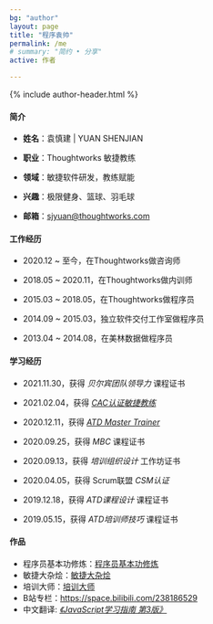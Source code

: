 ```yaml
---
bg: "author"
layout: page
title: "程序袁帅"
permalink: /me
# summary: "简约 • 分享"
active: 作者

---
```


{% include author-header.html %}

#### 简介

- **姓名**：袁慎建 \| YUAN SHENJIAN

- **职业**：Thoughtworks 敏捷教练

- **领域**：敏捷软件研发，教练赋能

- **兴趣**：极限健身、篮球、羽毛球

- **邮箱**：sjyuan@thoughtworks.com


#### 工作经历

- 2020.12 ~ 至今，在Thoughtworks做咨询师

- 2018.05 ~ 2020.11，在Thoughtworks做内训师

- 2015.03 ~ 2018.05，在Thoughtworks做程序员

- 2014.09 ~ 2015.03，独立软件交付工作室做程序员

- 2013.04 ~ 2014.08，在美林数据做程序员

#### 学习经历

- 2021.11.30，获得 *贝尔宾团队领导力* 课程证书

- 2021.02.04，获得 *[CAC认证敏捷教练](https://cac-file.thoughtworks.cn/ac51460963521766a099.png)*

- 2020.12.11，获得 *[ATD Master Trainer](https://www.youracclaim.com/badges/6de72773-adbd-4c63-a1d7-5a8de6c0e00f)*

- 2020.09.25，获得 *MBC* 课程证书

- 2020.09.13，获得 *培训组织设计* 工作坊证书

- 2020.04.05，获得 Scrum联盟 *CSM认证*

- 2019.12.18，获得 *ATD课程设计* 课程证书

- 2019.05.15，获得 *ATD培训师技巧* 课程证书

#### 作品

- 程序员基本功修炼：[程序员基本功修炼](https://www.yuque.com/yuanshenjian/clean-coder)
- 敏捷大杂烩：[敏捷大杂烩](https://www.yuque.com/yuanshenjian/agile)
- 培训大师：[培训大师](https://www.yuque.com/yuanshenjian/training-master)
- B站专栏：<https://space.bilibili.com/238186529>
- 中文翻译: *[《JavaScript学习指南 第3版》](https://item.jd.com/12123997.html)*
